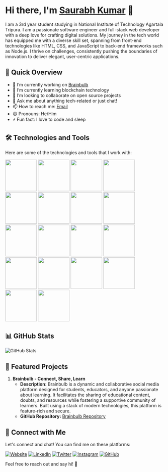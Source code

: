 # Hi there, I'm [Saurabh Kumar](https://isaurabh.vercel.app/) 👋

I am a 3rd year student studying in National Institute of Technology Agartala Tripura. I am a passionate software engineer and full-stack web developer with a deep love for crafting digital solutions. My journey in the tech world has equipped me with a diverse skill set, spanning from front-end technologies like HTML, CSS, and JavaScript to back-end frameworks such as Node.js. I thrive on challenges, consistently pushing the boundaries of innovation to deliver elegant, user-centric applications.
## 🚀 Quick Overview

- 🔭 I’m currently working on [Brainbulb](https://brainbulb.vercel.app/)
- 🌱 I’m currently learning blockchain technology
- 👯 I’m looking to collaborate on open source projects
- 💬 Ask me about anything tech-related or just chat!
- 📫 How to reach me: [Email](mailto:saurabhbabu287@gmail.com)
- 😄 Pronouns: He/Him
- ⚡ Fun fact: I love to code and sleep

## 🛠️ Technologies and Tools

Here are some of the technologies and tools that I work with:

[<img src="https://img.shields.io/badge/-JavaScript-F7DF1E?style=for-the-badge&logo=javascript&logoColor=black" width="100">](https://www.javascript.com/)
[<img src="https://img.shields.io/badge/-React-61DAFB?style=for-the-badge&logo=react&logoColor=black" width="100">](https://reactjs.org/)
[<img src="https://img.shields.io/badge/-Node.js-339933?style=for-the-badge&logo=node.js&logoColor=black" width="100">](https://nodejs.org/)
[<img src="https://img.shields.io/badge/-Python-3776AB?style=for-the-badge&logo=python&logoColor=black" width="100">](https://www.python.org/)
[<img src="https://img.shields.io/badge/-HTML-E34F26?style=for-the-badge&logo=html5&logoColor=white" width="100">](https://developer.mozilla.org/en-US/docs/Web/HTML)
[<img src="https://img.shields.io/badge/-CSS-1572B6?style=for-the-badge&logo=css3&logoColor=white" width="100">](https://developer.mozilla.org/en-US/docs/Web/CSS)
[<img src="https://img.shields.io/badge/-C-A8B9CC?style=for-the-badge&logo=c&logoColor=black" width="100">](https://www.learn-c.org/)
[<img src="https://img.shields.io/badge/-C++-00599C?style=for-the-badge&logo=c%2B%2B&logoColor=black" width="100">](https://www.cplusplus.com/)
[<img src="https://img.shields.io/badge/-MongoDB-47A248?style=for-the-badge&logo=mongodb&logoColor=white" width="100">](https://www.mongodb.com/)
[<img src="https://img.shields.io/badge/-JSON-000000?style=for-the-badge&logo=json&logoColor=white" width="100">](https://www.json.org/)
[<img src="https://img.shields.io/badge/-Cookies-FFA500?style=for-the-badge&logo=cookie&logoColor=white" width="100">](https://en.wikipedia.org/wiki/HTTP_cookie)
[<img src="https://img.shields.io/badge/-Express.js-000000?style=for-the-badge&logo=express&logoColor=white" width="100">](https://expressjs.com/)
[<img src="https://img.shields.io/badge/-Blockchain-121D33?style=for-the-badge&logo=blockchain.com&logoColor=white" width="100">](https://www.blockchain.com/)
[<img src="https://img.shields.io/badge/-Solidity-363636?style=for-the-badge&logo=solidity&logoColor=white" width="100">](https://soliditylang.org/)
[<img src="https://img.shields.io/badge/-Web3-8994E3?style=for-the-badge&logo=web3.js&logoColor=black" width="100">](https://web3js.readthedocs.io/)
[<img src="https://img.shields.io/badge/-Ethereum-3C3C3D?style=for-the-badge&logo=ethereum&logoColor=black" width="100">](https://ethereum.org/)
[<img src="https://img.shields.io/badge/-VS%20Code-007ACC?style=for-the-badge&logo=visual-studio-code&logoColor=black" width="100">](https://code.visualstudio.com/)
[<img src="https://img.shields.io/badge/-Git-F05032?style=for-the-badge&logo=git&logoColor=black" width="100">](https://git-scm.com/)



## 📊 GitHub Stats

![GitHub Stats](https://github-readme-stats.vercel.app/api?username=SaurabhXRT&show_icons=true&count_private=true&theme=radical)

## 🌟 Featured Projects

1. **Brainbulb - Connect, Share, Learn**
   - **Description:** Brainbulb is a dynamic and collaborative social media platform designed for students, educators, and anyone passionate about learning. It facilitates the sharing of educational content, doubts, and resources while fostering a supportive community of learners. Built using a stack of modern technologies, this platform is feature-rich and secure.
   - **GitHub Repository:** [Brainbulb Repository](https://github.com/SaurabhXRT/brainbulbV1.0.0)



## 🤝 Connect with Me

Let's connect and chat! You can find me on these platforms:

[![Website](https://img.shields.io/badge/-Website-blue?style=for-the-badge&logo=appveyor)](https://isaurabh.vercel.app/)
[![LinkedIn](https://img.shields.io/badge/-LinkedIn-0077B5?style=for-the-badge&logo=linkedin)](https://www.linkedin.com/in/saurabh-kumar-xrt/)
[![Twitter](https://img.shields.io/badge/-Twitter-1DA1F2?style=for-the-badge&logo=twitter)](https://twitter.com/Deadpoo53161241)
[![Instagram](https://img.shields.io/badge/-Instagram-E4405F?style=for-the-badge&logo=instagram)](https://www.instagram.com/_saurabh_babu_/)
[![GitHub](https://img.shields.io/badge/-GitHub-181717?style=for-the-badge&logo=github)](https://github.com/SaurabhXRT)

Feel free to reach out and say hi! 👋





